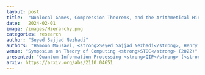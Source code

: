 ```yaml
---
layout: post
title:  "Nonlocal Games, Compression Theorems, and the Arithmetical Hierarchy"
date:   2024-02-01
image: /images/Hierarchy.png
categories: research
author: "Seyed Sajjad Nezhadi"
authors: "Hamoon Mousavi, <strong>Seyed Sajjad Nezhadi</strong>, Henry Yuen"
venue: "Symposium on Theory of Computing <strong>STOC</strong> (2022)"
presented: "Quantum Information Processing <strong>QIP</strong> (<strong>Plenary talk</strong>) (2022)"
arxiv: https://arxiv.org/abs/2110.04651
---
```

